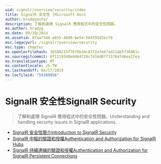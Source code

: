 ```yaml
---
uid: signalr/overview/security/index
title: SignalR 安全性 |Microsoft Docs
author: bradygaster
description: 了解和處理 SignalR 應用程式中的安全性問題。
ms.author: bradyg
ms.date: 09/19/2014
ms.assetid: 8faa734d-ab55-4b09-be54-564595d2ec78
msc.legacyurl: /signalr/overview/security
msc.type: chapter
ms.openlocfilehash: 36589215f7676b34c8372afeb7ad11ab5736861c
ms.sourcegitcommit: 0f1119340e4464720cfd16d0ff15764746ea1fea
ms.translationtype: MT
ms.contentlocale: zh-TW
ms.lasthandoff: 04/17/2019
ms.locfileid: "59389956"
---
```

# <a name="signalr-security"></a><span data-ttu-id="08d1a-103">SignalR 安全性</span><span class="sxs-lookup"><span data-stu-id="08d1a-103">SignalR Security</span></span>

> <span data-ttu-id="08d1a-104">了解和處理 SignalR 應用程式中的安全性問題。</span><span class="sxs-lookup"><span data-stu-id="08d1a-104">Understanding and handling security issues in SignalR applications.</span></span>


- [<span data-ttu-id="08d1a-105">SignalR 安全性簡介</span><span class="sxs-lookup"><span data-stu-id="08d1a-105">Introduction to SignalR Security</span></span>](introduction-to-security.md)
- [<span data-ttu-id="08d1a-106">SignalR 中樞的驗證和授權</span><span class="sxs-lookup"><span data-stu-id="08d1a-106">Authentication and Authorization for SignalR Hubs</span></span>](hub-authorization.md)
- [<span data-ttu-id="08d1a-107">SignalR 持續連線的驗證和授權</span><span class="sxs-lookup"><span data-stu-id="08d1a-107">Authentication and Authorization for SignalR Persistent Connections</span></span>](persistent-connection-authorization.md)
